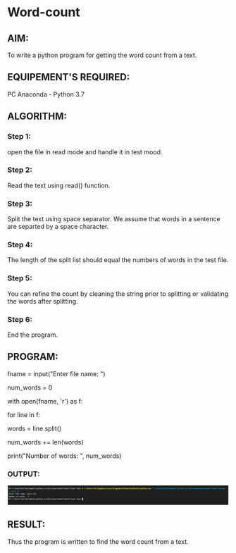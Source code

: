 # Word-count
## AIM:
To write a python program for getting the word count from a text.
## EQUIPEMENT'S REQUIRED: 
PC
Anaconda - Python 3.7
## ALGORITHM: 
### Step 1:
open the file in read mode and handle it in test mood.

### Step 2: 
 Read the text using read() function.
### Step 3: 
Split the text using space separator. We assume that words in a sentence are separted by a
space character.
### Step 4:  
The length of the split list should equal the numbers of words in the test file.

### Step 5: 
You can refine the count by cleaning the string prior to splitting or validating the words
after splitting.

### Step 6: 
End the program.


## PROGRAM:
fname = input("Enter file name: ")

num_words = 0

with open(fname, 'r') as f:

for line in f:

words = line.split()

num_words += len(words)

print("Number of words: ", num_words)

### OUTPUT:
![word.png](./word%20count.png)


## RESULT:
Thus the program is written to find the word count from a text.